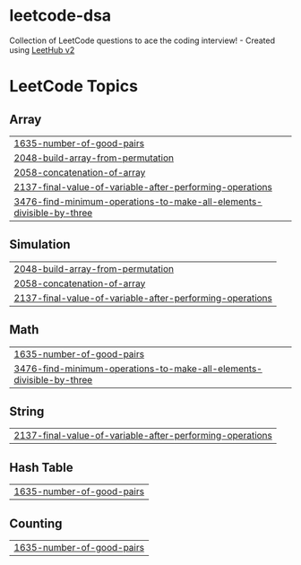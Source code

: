 # leetcode-dsa
Collection of LeetCode questions to ace the coding interview! - Created using [LeetHub v2](https://github.com/arunbhardwaj/LeetHub-2.0)

<!---LeetCode Topics Start-->
# LeetCode Topics
## Array
|  |
| ------- |
| [1635-number-of-good-pairs](https://github.com/kavi-kandpal/leetcode-dsa/tree/master/1635-number-of-good-pairs) |
| [2048-build-array-from-permutation](https://github.com/kavi-kandpal/leetcode-dsa/tree/master/2048-build-array-from-permutation) |
| [2058-concatenation-of-array](https://github.com/kavi-kandpal/leetcode-dsa/tree/master/2058-concatenation-of-array) |
| [2137-final-value-of-variable-after-performing-operations](https://github.com/kavi-kandpal/leetcode-dsa/tree/master/2137-final-value-of-variable-after-performing-operations) |
| [3476-find-minimum-operations-to-make-all-elements-divisible-by-three](https://github.com/kavi-kandpal/leetcode-dsa/tree/master/3476-find-minimum-operations-to-make-all-elements-divisible-by-three) |
## Simulation
|  |
| ------- |
| [2048-build-array-from-permutation](https://github.com/kavi-kandpal/leetcode-dsa/tree/master/2048-build-array-from-permutation) |
| [2058-concatenation-of-array](https://github.com/kavi-kandpal/leetcode-dsa/tree/master/2058-concatenation-of-array) |
| [2137-final-value-of-variable-after-performing-operations](https://github.com/kavi-kandpal/leetcode-dsa/tree/master/2137-final-value-of-variable-after-performing-operations) |
## Math
|  |
| ------- |
| [1635-number-of-good-pairs](https://github.com/kavi-kandpal/leetcode-dsa/tree/master/1635-number-of-good-pairs) |
| [3476-find-minimum-operations-to-make-all-elements-divisible-by-three](https://github.com/kavi-kandpal/leetcode-dsa/tree/master/3476-find-minimum-operations-to-make-all-elements-divisible-by-three) |
## String
|  |
| ------- |
| [2137-final-value-of-variable-after-performing-operations](https://github.com/kavi-kandpal/leetcode-dsa/tree/master/2137-final-value-of-variable-after-performing-operations) |
## Hash Table
|  |
| ------- |
| [1635-number-of-good-pairs](https://github.com/kavi-kandpal/leetcode-dsa/tree/master/1635-number-of-good-pairs) |
## Counting
|  |
| ------- |
| [1635-number-of-good-pairs](https://github.com/kavi-kandpal/leetcode-dsa/tree/master/1635-number-of-good-pairs) |
<!---LeetCode Topics End-->